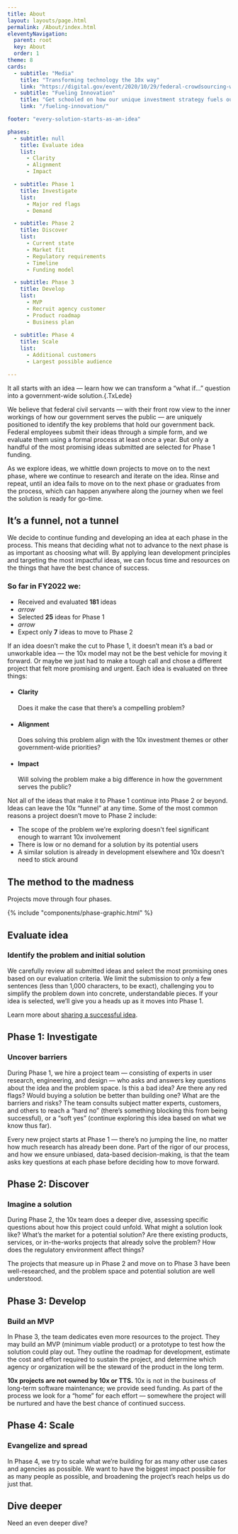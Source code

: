 ```yaml
---
title: About
layout: layouts/page.html
permalink: /About/index.html
eleventyNavigation:
  parent: root
  key: About
  order: 1
theme: 8
cards: 
  - subtitle: "Media"
    title: "Transforming technology the 10x way"
    link: "https://digital.gov/event/2020/10/29/federal-crowdsourcing-webinar-series-episode-15-10x-transforming-technology-through-agile-investments/"
  - subtitle: "Fueling Innovation"
    title: "Get schooled on how our unique investment strategy fuels our success"
    link: "/fueling-innovation/"

footer: "every-solution-starts-as-an-idea" 

phases:
  - subtitle: null
    title: Evaluate idea
    list:
      - Clarity
      - Alignment
      - Impact

  - subtitle: Phase 1
    title: Investigate
    list:
      - Major red flags
      - Demand

  - subtitle: Phase 2
    title: Discover
    list:
      - Current state
      - Market fit
      - Regulatory requirements
      - Timeline
      - Funding model

  - subtitle: Phase 3
    title: Develop
    list:
      - MVP
      - Recruit agency customer
      - Product roadmap
      - Business plan
      
  - subtitle: Phase 4
    title: Scale
    list:
      - Additional customers
      - Largest possible audience

---
```


It all starts with an idea  —  learn how we can transform a “what if…” question into a government-wide solution.{.TxLede}

We believe that federal civil servants — with their front row view to the inner workings of how our government serves the public — are uniquely positioned to identify the key problems that hold our government back. Federal employees submit their ideas through a simple form, and we evaluate them using a formal process at least once a year. But only a handful of the most promising ideas submitted are selected for Phase 1 funding.

As we explore ideas, we whittle down projects to move on to the next phase, where we continue to research and iterate on the idea. Rinse and repeat, until an idea fails to move on to the next phase or graduates from the process, which can happen anywhere along the journey when we feel the solution is ready for go-time.

## It’s a funnel, not a tunnel

We decide to continue funding and developing an idea at each phase in the process.  This means that deciding what not to advance to the next phase is as important as choosing what will. By applying lean development principles and targeting the most impactful ideas, we can focus time and resources on the things that have the best chance of success.

<div class="TxFunnel" markdown="1">

### So far in FY2022 we:
  * Received and evaluated **181** ideas
  * _arrow_
  * Selected **25** ideas for Phase 1
  * _arrow_
  * Expect only **7** ideas to move to Phase 2

</div>

If an idea doesn’t make the cut to Phase 1, it doesn’t mean it’s a bad or unworkable idea — the 10x model may not be the best vehicle for moving it forward. Or maybe we just had to make a tough call and chose a different project that felt more promising and urgent. Each idea is evaluated on three things:

<div class="TxCallout TxCallout__check check-with-background" markdown="1">
<!-- come back to these to add 3-col styling on desktop -->

  - #### Clarity 
    Does it make the case that there’s a compelling problem?

  - #### Alignment 
    Does solving this problem align with the 10x investment themes or other government-wide priorities?

  - #### Impact 
    Will solving the problem make a big difference in how the government serves the public?
  </div>

Not all of the ideas that make it to Phase 1 continue into Phase 2 or beyond. Ideas can leave the 10x “funnel” at any time. Some of the most common reasons a project doesn’t move to Phase 2 include:
  - The scope of the problem we're exploring doesn't feel significant enough to warrant 10x involvement
  - There is low or no demand for a solution by its potential users
  - A similar solution is already in development elsewhere and 10x doesn't need to stick around

## The method to the madness

Projects move through four phases.

<!-- insert stage graphic here. Unify it for all the places it shows up (weird that sometimes there are 4 circles and sometimes 5. It can be editable elsewhere -->

{% include "components/phase-graphic.html" %}

## Evaluate idea
### Identify the problem and initial solution
We carefully review all submitted ideas and select the most promising ones based on our evaluation criteria. We limit the submission to only a few sentences (less than 1,000 characters, to be exact), challenging you to simplify the problem down into concrete, understandable pieces. If your idea is selected, we’ll give you a heads up as it moves into Phase 1.

Learn more about [sharing a successful idea](https://10x.gsa.gov/our-challenge-to-you/).


## Phase 1: Investigate
### Uncover barriers
During Phase 1, we hire a project team — consisting of experts in user research, engineering, and design —  who asks and answers key questions about the idea and the problem space. Is this a bad idea? Are there any red flags? Would buying a solution be better than building one? What are the barriers and risks? The team consults subject matter experts, customers, and others to reach a “hard no” (there’s something blocking this from being successful), or a “soft yes” (continue exploring this idea based on what we know thus far).

Every new project starts at Phase 1 —  there’s no jumping the line, no matter how much research has already been done. Part of the rigor of our process, and how we ensure unbiased, data-based decision-making, is that the team asks key questions at each phase before deciding how to move forward.

## Phase 2: Discover
### Imagine a solution

During Phase 2, the 10x team does a deeper dive, assessing specific questions about how this project could unfold. What might a solution look like? What’s the market for a potential solution? Are there existing products, services, or in-the-works projects that already solve the problem? How does the regulatory environment affect things?

The projects that measure up in Phase 2 and move on to Phase 3 have been well-researched, and the problem space and potential solution are well understood.

## Phase 3: Develop
### Build an MVP
In Phase 3, the team dedicates even more resources to the project. They may build an MVP (minimum viable product) or a prototype to test how the solution could play out. They outline the roadmap for development, estimate the cost and effort required to sustain the project, and determine which agency or organization will be the steward of the product in the long term.  

**10x projects are not owned by 10x or TTS.** 10x is not in the business of long-term software maintenance; we provide seed funding. As part of the process we look for a “home” for each effort  —  somewhere the project will be nurtured and have the best chance of continued success.

## Phase 4: Scale
### Evangelize and spread

In Phase 4, we try to scale what we’re building for as many other use cases and agencies as possible. We want to have the biggest impact possible for as many people as possible, and broadening the project’s reach helps us do just that.

## Dive deeper
Need an even deeper dive?
